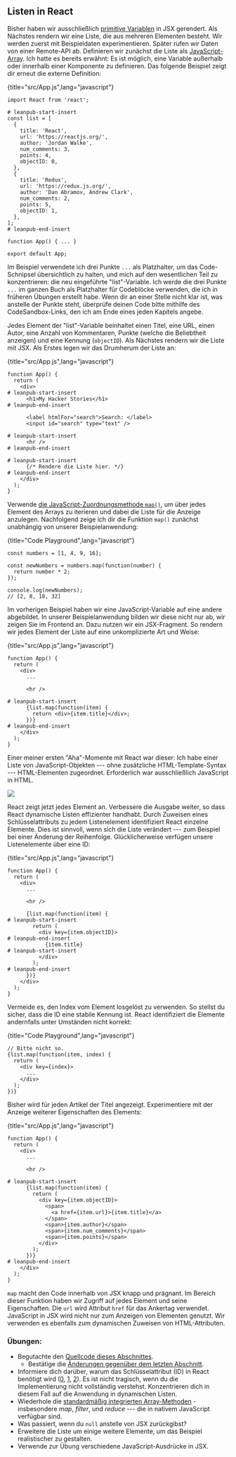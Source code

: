 ## Listen in React

Bisher haben wir ausschließlich [primitive Variablen](https://developer.mozilla.org/de/docs/Web/JavaScript/Guide/Grammatik_und_Typen#Datentypen) in JSX gerendert. Als Nächstes rendern wir eine Liste, die aus mehreren Elementen besteht. Wir werden zuerst mit Beispieldaten experimentieren. Später rufen wir Daten von einer Remote-API ab. Definieren wir zunächst die Liste als [JavaScript-Array](https://developer.mozilla.org/de/docs/Web/JavaScript/Reference/Global_Objects/Array). Ich hatte es bereits erwähnt: Es ist möglich, eine Variable außerhalb oder innerhalb einer Komponente zu definieren. Das folgende Beispiel zeigt dir erneut die externe Definition:

{title="src/App.js",lang="javascript"}
~~~~~~~
import React from 'react';

# leanpub-start-insert
const list = [
  {
    title: 'React',
    url: 'https://reactjs.org/',
    author: 'Jordan Walke',
    num_comments: 3,
    points: 4,
    objectID: 0,
  },
  {
    title: 'Redux',
    url: 'https://redux.js.org/',
    author: 'Dan Abramov, Andrew Clark',
    num_comments: 2,
    points: 5,
    objectID: 1,
  },
];
# leanpub-end-insert

function App() { ... }

export default App;
~~~~~~~

Im Beispiel verwendete ich drei Punkte `...` als Platzhalter, um das Code-Schnipsel übersichtlich zu halten, und mich auf den wesentlichen Teil zu konzentrieren: die neu eingeführte "list"-Variable. Ich werde die drei Punkte `...` im ganzen Buch als Platzhalter für Codeblöcke verwenden, die ich in früheren Übungen erstellt habe. Wenn dir an einer Stelle nicht klar ist, was anstelle der Punkte steht, überprüfe deinen Code bitte mithilfe des CodeSandbox-Links, den ich am Ende eines jeden Kapitels angebe.

Jedes Element der "list"-Variable beinhaltet einen Titel, eine URL, einen Autor, eine Anzahl von Kommentaren, Punkte (welche die Beliebtheit anzeigen) und eine Kennung (`objectID`). Als Nächstes rendern wir die Liste mit JSX. Als Erstes legen wir das Drumherum der Liste an:

{title="src/App.js",lang="javascript"}
~~~~~~~
function App() {
  return (
    <div>
# leanpub-start-insert
      <h1>My Hacker Stories</h1>
# leanpub-end-insert

      <label htmlFor="search">Search: </label>
      <input id="search" type="text" />

# leanpub-start-insert
      <hr />
# leanpub-end-insert

# leanpub-start-insert
      {/* Rendere die Liste hier. */}
# leanpub-end-insert
    </div>
  );
}
~~~~~~~

Verwende [die JavaScript-Zuordnungsmethode `map()`](https://developer.mozilla.org/de/docs/Web/JavaScript/Reference/Global_Objects/Array/map), um über jedes Element des Arrays zu iterieren und dabei die Liste für die Anzeige anzulegen. Nachfolgend zeige ich dir die Funktion `map()` zunächst unabhängig von unserer Beispielanwendung:

{title="Code Playground",lang="javascript"}
~~~~~~~
const numbers = [1, 4, 9, 16];

const newNumbers = numbers.map(function(number) {
  return number * 2;
});

console.log(newNumbers);
// [2, 8, 18, 32]
~~~~~~~

Im vorherigen Beispiel haben wir eine JavaScript-Variable auf eine andere abgebildet. In unserer Beispielanwendung bilden wir diese nicht nur ab, wir zeigen Sie im Frontend an. Dazu nutzen wir ein JSX-Fragment. So rendern wir jedes Element der Liste auf eine unkomplizierte Art und Weise:

{title="src/App.js",lang="javascript"}
~~~~~~~
function App() {
  return (
    <div>
      ...

      <hr />

# leanpub-start-insert
      {list.map(function(item) {
        return <div>{item.title}</div>;
      })}
# leanpub-end-insert
    </div>
  );
}
~~~~~~~

Einer meiner ersten "Aha"-Momente mit React war dieser: Ich habe einer Liste von JavaScript-Objekten --- ohne zusätzliche HTML-Template-Syntax --- HTML-Elementen zugeordnet. Erforderlich war ausschließlich JavaScript in HTML.

![](images/jsx-mapping.png)

React zeigt jetzt jedes Element an. Verbessere die Ausgabe weiter, so dass React dynamische Listen effizienter handhabt. Durch Zuweisen eines Schlüsselattributs zu jedem Listenelement identifiziert React einzelne Elemente. Dies ist sinnvoll, wenn sich die Liste verändert --- zum Beispiel bei einer Änderung der Reihenfolge. Glücklicherweise verfügen unsere Listenelemente über eine ID:

{title="src/App.js",lang="javascript"}
~~~~~~~
function App() {
  return (
    <div>
      ...

      <hr />

      {list.map(function(item) {
# leanpub-start-insert
        return (
          <div key={item.objectID}>
# leanpub-end-insert
            {item.title}
# leanpub-start-insert
          </div>
        );
# leanpub-end-insert
      })}
    </div>
  );
}
~~~~~~~

Vermeide es, den Index vom Element losgelöst zu verwenden. So stellst du sicher, dass die ID eine stabile Kennung ist. React identifiziert die Elemente andernfalls unter Umständen nicht korrekt:

{title="Code Playground",lang="javascript"}
~~~~~~~
// Bitte nicht so.
{list.map(function(item, index) {
  return (
    <div key={index}>
      ...
    </div>
  );
})}
~~~~~~~

Bisher wird für jeden Artikel der Titel angezeigt. Experimentiere mit der Anzeige weiterer Eigenschaften des Elements:

{title="src/App.js",lang="javascript"}
~~~~~~~
function App() {
  return (
    <div>
      ...

      <hr />

# leanpub-start-insert
      {list.map(function(item) {
        return (
          <div key={item.objectID}>
            <span>
              <a href={item.url}>{item.title}</a>
            </span>
            <span>{item.author}</span>
            <span>{item.num_comments}</span>
            <span>{item.points}</span>
          </div>
        );
      })}
# leanpub-end-insert
    </div>
  );
}
~~~~~~~

`map` macht den Code innerhalb von JSX knapp und prägnant. Im Bereich dieser Funktion haben wir Zugriff auf jedes Element und seine Eigenschaften. Die `url` wird Attribut `href` für das Ankertag verwendet. JavaScript in JSX wird nicht nur zum Anzeigen von Elementen genutzt. Wir verwenden es ebenfalls zum dynamischen Zuweisen von HTML-Attributen.

### Übungen:

* Begutachte den [Quellcode dieses Abschnittes](https://codesandbox.io/s/github/the-road-to-learn-react/hacker-stories/tree/hs/Lists-in-React).
  * Bestätige die [Änderungen gegenüber dem letzten Abschnitt](https://github.com/the-road-to-learn-react/hacker-stories/compare/hs/React-JSX...hs/Lists-in-React?expand=1).
* Informiere dich darüber, warum das Schlüsselattribut (ID) in React benötigt wird ([0](https://dev.to/jtonzing/the-significance-of-react-keys---a-visual-explanation--56l7), [1](https://www.robinwieruch.de/react-list-key), [2](https://reactjs.org/docs/lists-and-keys.html)). Es ist nicht tragisch, wenn du die Implementierung nicht vollständig verstehst. Konzentrieren dich in diesem Fall auf die Anwendung in dynamischen Listen.
* Wiederhole die [standardmäßig integrierten Array-Methoden](https://developer.mozilla.org/en-US/docs/Web/JavaScript/Reference/Global_Objects/Array/) - insbesondere *map*, *filter*, und *reduce* --- die in nativem JavaScript verfügbar sind.
* Was passiert, wenn du `null` anstelle von JSX zurückgibst?
* Erweitere die Liste um einige weitere Elemente, um das Beispiel realistischer zu gestalten.
* Verwende zur Übung verschiedene JavaScript-Ausdrücke in JSX.
